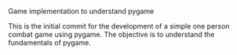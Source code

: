 Game implementation to understand pygame

This is the initial commit for the development of a simple
one person combat game using pygame.
The objective is to understand the fundamentals of pygame.
